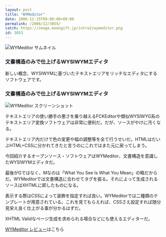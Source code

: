 ```yaml
---
layout: post
title: "WYMeditor"
date: 2006-12-15T09:00:00+09:00
permalink: /2006/12/3055/
catch: https://image.moongift.jp/intro2/wymeditor.png
id: 3053
---
```

 ![WYMeditor サムネイル](https://image.moongift.jp/intro2/wymeditor.t.png "WYMeditor サムネイル")
  

### 文書構造のみで仕上げるWYSIWYMエディタ
  
新しい概念、WYSIWYMに基づいたテキストエリアをリッチなエディタにするソフトウェアです。  
<!--more-->  

### 文書構造のみで仕上げるWYSIWYMエディタ
  

![WYMeditor スクリーンショット](https://image.moongift.jp/intro2/wymeditor.png "WYMeditor スクリーンショット")

  

テキストエリアの使い勝手の悪さを乗り越えるFCKEditorや類似WYSIWYG系のテキストエリア変換ソフトウェアは非常に便利だ。だが、ソースがやけに汚くなる。

  

テキストエリア内だけで色の変更や幅の調整等を全て行うせいだ。HTMLはだいぶHTML+CSSに分かれてきたと言うのにこれではまた元に戻ってしまう。

  

今回紹介するオープンソース・ソフトウェアはWYMeditor、文書構造を意識したWYSIWYMエディタだ。

  

最後がGではなく、Mなのは「What You See Is What You Mean」の略だからだ。WYMeditorでは文書構造に合わせてタグを振る。それによって生成されるソースはXHTMLに即したものになる。

  

表示する際はCSSによって装飾を指定すれば良い。WYMeditorでは二種類のテンプレートが用意されている。これを見てもらえれば、CSSさえ設定すれば随分見栄え良く仕上がる事が分かるはずだ。

  

XHTML Validなページ生成を求められる場合などにも使えるエディターだ。

  

[WYMeditor レビュー](http://oss.moongift.jp/review/i-3060.html)はこちら

